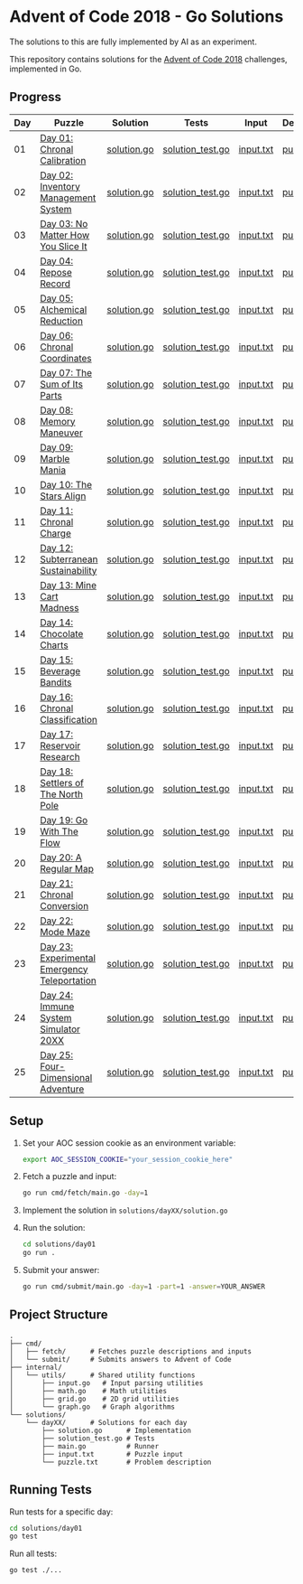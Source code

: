 # Advent of Code 2018 - Go Solutions

The solutions to this are fully implemented by AI as an experiment.

This repository contains solutions for the [Advent of Code 2018](https://adventofcode.com/2018) challenges, implemented in Go.

## Progress

| Day | Puzzle | Solution | Tests | Input | Description |
|-----|--------|----------|-------|-------|-------------|
| 01  | [Day 01: Chronal Calibration](https://adventofcode.com/2018/day/1) | [solution.go](solutions/day01/solution.go) | [solution_test.go](solutions/day01/solution_test.go) | [input.txt](solutions/day01/input.txt) | [puzzle.txt](solutions/day01/puzzle.txt) |
| 02  | [Day 02: Inventory Management System](https://adventofcode.com/2018/day/2) | [solution.go](solutions/day02/solution.go) | [solution_test.go](solutions/day02/solution_test.go) | [input.txt](solutions/day02/input.txt) | [puzzle.txt](solutions/day02/puzzle.txt) |
| 03  | [Day 03: No Matter How You Slice It](https://adventofcode.com/2018/day/3) | [solution.go](solutions/day03/solution.go) | [solution_test.go](solutions/day03/solution_test.go) | [input.txt](solutions/day03/input.txt) | [puzzle.txt](solutions/day03/puzzle.txt) |
| 04  | [Day 04: Repose Record](https://adventofcode.com/2018/day/4) | [solution.go](solutions/day04/solution.go) | [solution_test.go](solutions/day04/solution_test.go) | [input.txt](solutions/day04/input.txt) | [puzzle.txt](solutions/day04/puzzle.txt) |
| 05  | [Day 05: Alchemical Reduction](https://adventofcode.com/2018/day/5) | [solution.go](solutions/day05/solution.go) | [solution_test.go](solutions/day05/solution_test.go) | [input.txt](solutions/day05/input.txt) | [puzzle.txt](solutions/day05/puzzle.txt) |
| 06  | [Day 06: Chronal Coordinates](https://adventofcode.com/2018/day/6) | [solution.go](solutions/day06/solution.go) | [solution_test.go](solutions/day06/solution_test.go) | [input.txt](solutions/day06/input.txt) | [puzzle.txt](solutions/day06/puzzle.txt) |
| 07  | [Day 07: The Sum of Its Parts](https://adventofcode.com/2018/day/7) | [solution.go](solutions/day07/solution.go) | [solution_test.go](solutions/day07/solution_test.go) | [input.txt](solutions/day07/input.txt) | [puzzle.txt](solutions/day07/puzzle.txt) |
| 08  | [Day 08: Memory Maneuver](https://adventofcode.com/2018/day/8) | [solution.go](solutions/day08/solution.go) | [solution_test.go](solutions/day08/solution_test.go) | [input.txt](solutions/day08/input.txt) | [puzzle.txt](solutions/day08/puzzle.txt) |
| 09  | [Day 09: Marble Mania](https://adventofcode.com/2018/day/9) | [solution.go](solutions/day09/solution.go) | [solution_test.go](solutions/day09/solution_test.go) | [input.txt](solutions/day09/input.txt) | [puzzle.txt](solutions/day09/puzzle.txt) |
| 10  | [Day 10: The Stars Align](https://adventofcode.com/2018/day/10) | [solution.go](solutions/day10/solution.go) | [solution_test.go](solutions/day10/solution_test.go) | [input.txt](solutions/day10/input.txt) | [puzzle.txt](solutions/day10/puzzle.txt) |
| 11  | [Day 11: Chronal Charge](https://adventofcode.com/2018/day/11) | [solution.go](solutions/day11/solution.go) | [solution_test.go](solutions/day11/solution_test.go) | [input.txt](solutions/day11/input.txt) | [puzzle.txt](solutions/day11/puzzle.txt) |
| 12  | [Day 12: Subterranean Sustainability](https://adventofcode.com/2018/day/12) | [solution.go](solutions/day12/solution.go) | [solution_test.go](solutions/day12/solution_test.go) | [input.txt](solutions/day12/input.txt) | [puzzle.txt](solutions/day12/puzzle.txt) |
| 13  | [Day 13: Mine Cart Madness](https://adventofcode.com/2018/day/13) | [solution.go](solutions/day13/solution.go) | [solution_test.go](solutions/day13/solution_test.go) | [input.txt](solutions/day13/input.txt) | [puzzle.txt](solutions/day13/puzzle.txt) |
| 14  | [Day 14: Chocolate Charts](https://adventofcode.com/2018/day/14) | [solution.go](solutions/day14/solution.go) | [solution_test.go](solutions/day14/solution_test.go) | [input.txt](solutions/day14/input.txt) | [puzzle.txt](solutions/day14/puzzle.txt) |
| 15  | [Day 15: Beverage Bandits](https://adventofcode.com/2018/day/15) | [solution.go](solutions/day15/solution.go) | [solution_test.go](solutions/day15/solution_test.go) | [input.txt](solutions/day15/input.txt) | [puzzle.txt](solutions/day15/puzzle.txt) |
| 16  | [Day 16: Chronal Classification](https://adventofcode.com/2018/day/16) | [solution.go](solutions/day16/solution.go) | [solution_test.go](solutions/day16/solution_test.go) | [input.txt](solutions/day16/input.txt) | [puzzle.txt](solutions/day16/puzzle.txt) |
| 17  | [Day 17: Reservoir Research](https://adventofcode.com/2018/day/17) | [solution.go](solutions/day17/solution.go) | [solution_test.go](solutions/day17/solution_test.go) | [input.txt](solutions/day17/input.txt) | [puzzle.txt](solutions/day17/puzzle.txt) |
| 18  | [Day 18: Settlers of The North Pole](https://adventofcode.com/2018/day/18) | [solution.go](solutions/day18/solution.go) | [solution_test.go](solutions/day18/solution_test.go) | [input.txt](solutions/day18/input.txt) | [puzzle.txt](solutions/day18/puzzle.txt) |
| 19  | [Day 19: Go With The Flow](https://adventofcode.com/2018/day/19) | [solution.go](solutions/day19/solution.go) | [solution_test.go](solutions/day19/solution_test.go) | [input.txt](solutions/day19/input.txt) | [puzzle.txt](solutions/day19/puzzle.txt) |
| 20  | [Day 20: A Regular Map](https://adventofcode.com/2018/day/20) | [solution.go](solutions/day20/solution.go) | [solution_test.go](solutions/day20/solution_test.go) | [input.txt](solutions/day20/input.txt) | [puzzle.txt](solutions/day20/puzzle.txt) |
| 21  | [Day 21: Chronal Conversion](https://adventofcode.com/2018/day/21) | [solution.go](solutions/day21/solution.go) | [solution_test.go](solutions/day21/solution_test.go) | [input.txt](solutions/day21/input.txt) | [puzzle.txt](solutions/day21/puzzle.txt) |
| 22  | [Day 22: Mode Maze](https://adventofcode.com/2018/day/22) | [solution.go](solutions/day22/solution.go) | [solution_test.go](solutions/day22/solution_test.go) | [input.txt](solutions/day22/input.txt) | [puzzle.txt](solutions/day22/puzzle.txt) |
| 23  | [Day 23: Experimental Emergency Teleportation](https://adventofcode.com/2018/day/23) | [solution.go](solutions/day23/solution.go) | [solution_test.go](solutions/day23/solution_test.go) | [input.txt](solutions/day23/input.txt) | [puzzle.txt](solutions/day23/puzzle.txt) |
| 24  | [Day 24: Immune System Simulator 20XX](https://adventofcode.com/2018/day/24) | [solution.go](solutions/day24/solution.go) | [solution_test.go](solutions/day24/solution_test.go) | [input.txt](solutions/day24/input.txt) | [puzzle.txt](solutions/day24/puzzle.txt) |
| 25  | [Day 25: Four-Dimensional Adventure](https://adventofcode.com/2018/day/25) | [solution.go](solutions/day25/solution.go) | [solution_test.go](solutions/day25/solution_test.go) | [input.txt](solutions/day25/input.txt) | [puzzle.txt](solutions/day25/puzzle.txt) |

## Setup

1. Set your AOC session cookie as an environment variable:
   ```bash
   export AOC_SESSION_COOKIE="your_session_cookie_here"
   ```

2. Fetch a puzzle and input:
   ```bash
   go run cmd/fetch/main.go -day=1
   ```

3. Implement the solution in `solutions/dayXX/solution.go`

4. Run the solution:
   ```bash
   cd solutions/day01
   go run .
   ```

5. Submit your answer:
   ```bash
   go run cmd/submit/main.go -day=1 -part=1 -answer=YOUR_ANSWER
   ```

## Project Structure

```
.
├── cmd/
│   ├── fetch/      # Fetches puzzle descriptions and inputs
│   └── submit/     # Submits answers to Advent of Code
├── internal/
│   └── utils/      # Shared utility functions
│       ├── input.go   # Input parsing utilities
│       ├── math.go    # Math utilities
│       ├── grid.go    # 2D grid utilities
│       └── graph.go   # Graph algorithms
└── solutions/
    └── dayXX/      # Solutions for each day
        ├── solution.go      # Implementation
        ├── solution_test.go # Tests
        ├── main.go          # Runner
        ├── input.txt        # Puzzle input
        └── puzzle.txt       # Problem description
```

## Running Tests

Run tests for a specific day:
```bash
cd solutions/day01
go test
```

Run all tests:
```bash
go test ./...
```

